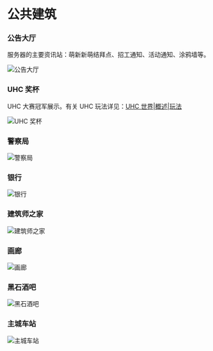 # 公共建筑

### 公告大厅

服务器的主要资讯站：萌新新萌结拜点、招工通知、活动通知、涂鸦墙等。

![公告大厅](https://s2.loli.net/2022/02/17/smK23FonBTLJbNC.png)

### UHC 奖杯

UHC 大赛冠军展示。有关 UHC 玩法详见：[UHC 世界|概述|玩法](../server-uhc/index.md#wan-fa)

![UHC 奖杯](https://s2.loli.net/2022/02/17/hH2J6zr8LvYKe7w.png)

### 警察局

![警察局](https://s2.loli.net/2022/02/17/XCob2ZwqMadVHSy.png)

### 银行

![银行](https://s2.loli.net/2022/02/17/rCQpHsIvyzoSBkF.png)

### 建筑师之家

![建筑师之家](https://s2.loli.net/2022/02/17/mV6rJDHW1C4pZlg.png)

### 画廊

![画廊](https://s2.loli.net/2022/02/17/StyT8C4nlDwJB9e.png)

### 黑石酒吧

![黑石酒吧](https://s2.loli.net/2022/02/17/d6OYfLK81JxaluQ.png)

### 主城车站

![主城车站](https://s2.loli.net/2022/02/17/qjFiJnWxUDeBbsg.png)

